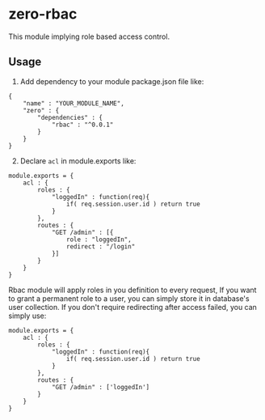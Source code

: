 # zero-rbac #

This module implying role based access control.

## Usage ##

1. Add dependency to your module package.json file like:

```
{
	"name" : "YOUR_MODULE_NAME",
	"zero" : {
		"dependencies" : {
			"rbac" : "^0.0.1"
		}
	}
}
```

2. Declare `acl` in module.exports like:

```
module.exports = {
	acl : {
		roles : {
			"loggedIn" : function(req){
				if( req.session.user.id ) return true
			}
		},
		routes : {
			"GET /admin" : [{
				role : "loggedIn",
				redirect : "/login"
			}]
		}
    }
}
```

Rbac module will apply roles in you definition to every request, If you want to grant a permanent role to a user, you can simply store it in database's user collection.
If you don't require redirecting after access failed, you can simply use:

```
module.exports = {
	acl : {
		roles : {
			"loggedIn" : function(req){
				if( req.session.user.id ) return true
			}
		},
		routes : {
			"GET /admin" : ['loggedIn']
		}
    }
}
```